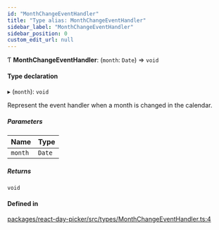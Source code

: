 ```yaml
---
id: "MonthChangeEventHandler"
title: "Type alias: MonthChangeEventHandler"
sidebar_label: "MonthChangeEventHandler"
sidebar_position: 0
custom_edit_url: null
---
```


Ƭ **MonthChangeEventHandler**: (`month`: `Date`) => `void`

#### Type declaration

▸ (`month`): `void`

Represent the event handler when a month is changed in the calendar.

##### Parameters

| Name | Type |
| :------ | :------ |
| `month` | `Date` |

##### Returns

`void`

#### Defined in

[packages/react-day-picker/src/types/MonthChangeEventHandler.ts:4](https://github.com/gpbl/react-day-picker/blob/0df406c0/packages/react-day-picker/src/types/MonthChangeEventHandler.ts#L4)
